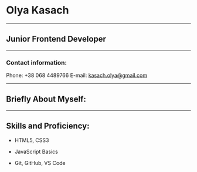 
# Olya Kasach

***

## Junior Frontend Developer

***

### Contact information:

Phone: +38 068 4489766
E-mail: kasach.olya@gmail.com

***

## Briefly About Myself:

***

## Skills and Proficiency:

* HTML5, CSS3
- JavaScript Basics
+ Git, GitHub, VS Code